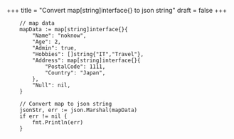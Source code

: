 +++
title = "Convert map[string]interface{} to json string"
draft = false
+++

```text
    // map data
    mapData := map[string]interface{}{
        "Name": "noknow",
        "Age": 2,
        "Admin": true,
        "Hobbies": []string{"IT","Travel"},
        "Address": map[string]interface{}{
            "PostalCode": 1111,
            "Country": "Japan",
        },
        "Null": nil,
    }

    // Convert map to json string
    jsonStr, err := json.Marshal(mapData)
    if err != nil {
        fmt.Println(err)
    }
```

